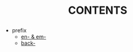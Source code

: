 ﻿# <p style="text-align: center;">CONTENTS</p>

- prefix
    - [en- & em-](./prefix/em-en-.md)
    - [back-](./prefix/back-.md)
